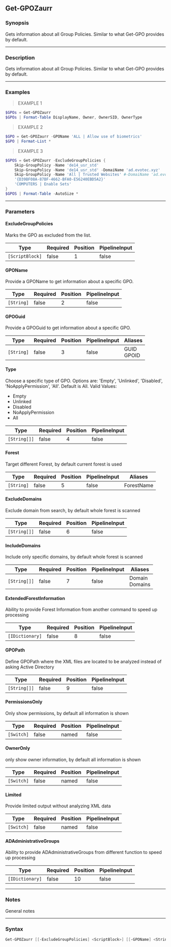 Get-GPOZaurr
------------

### Synopsis
Gets information about all Group Policies. Similar to what Get-GPO provides by default.

---

### Description

Gets information about all Group Policies. Similar to what Get-GPO provides by default.

---

### Examples
> EXAMPLE 1

```PowerShell
$GPOs = Get-GPOZaurr
$GPOs | Format-Table DisplayName, Owner, OwnerSID, OwnerType
```
> EXAMPLE 2

```PowerShell
$GPO = Get-GPOZaurr -GPOName 'ALL | Allow use of biometrics'
$GPO | Format-List *
```
> EXAMPLE 3

```PowerShell
$GPOS = Get-GPOZaurr -ExcludeGroupPolicies {
    Skip-GroupPolicy -Name 'de14_usr_std'
    Skip-GroupPolicy -Name 'de14_usr_std' -DomaiName 'ad.evotec.xyz'
    Skip-GroupPolicy -Name 'All | Trusted Websites' #-DomaiName 'ad.evotec.xyz'
    '{D39BF08A-87BF-4662-BFA0-E56240EBD5A2}'
    'COMPUTERS | Enable Sets'
}
$GPOS | Format-Table -AutoSize *
```

---

### Parameters
#### **ExcludeGroupPolicies**
Marks the GPO as excluded from the list.

|Type           |Required|Position|PipelineInput|
|---------------|--------|--------|-------------|
|`[ScriptBlock]`|false   |1       |false        |

#### **GPOName**
Provide a GPOName to get information about a specific GPO.

|Type      |Required|Position|PipelineInput|
|----------|--------|--------|-------------|
|`[String]`|false   |2       |false        |

#### **GPOGuid**
Provide a GPOGuid to get information about a specific GPO.

|Type      |Required|Position|PipelineInput|Aliases       |
|----------|--------|--------|-------------|--------------|
|`[String]`|false   |3       |false        |GUID<br/>GPOID|

#### **Type**
Choose a specific type of GPO. Options are: 'Empty', 'Unlinked', 'Disabled', 'NoApplyPermission', 'All'. Default is All.
Valid Values:

* Empty
* Unlinked
* Disabled
* NoApplyPermission
* All

|Type        |Required|Position|PipelineInput|
|------------|--------|--------|-------------|
|`[String[]]`|false   |4       |false        |

#### **Forest**
Target different Forest, by default current forest is used

|Type      |Required|Position|PipelineInput|Aliases   |
|----------|--------|--------|-------------|----------|
|`[String]`|false   |5       |false        |ForestName|

#### **ExcludeDomains**
Exclude domain from search, by default whole forest is scanned

|Type        |Required|Position|PipelineInput|
|------------|--------|--------|-------------|
|`[String[]]`|false   |6       |false        |

#### **IncludeDomains**
Include only specific domains, by default whole forest is scanned

|Type        |Required|Position|PipelineInput|Aliases           |
|------------|--------|--------|-------------|------------------|
|`[String[]]`|false   |7       |false        |Domain<br/>Domains|

#### **ExtendedForestInformation**
Ability to provide Forest Information from another command to speed up processing

|Type           |Required|Position|PipelineInput|
|---------------|--------|--------|-------------|
|`[IDictionary]`|false   |8       |false        |

#### **GPOPath**
Define GPOPath where the XML files are located to be analyzed instead of asking Active Directory

|Type        |Required|Position|PipelineInput|
|------------|--------|--------|-------------|
|`[String[]]`|false   |9       |false        |

#### **PermissionsOnly**
Only show permissions, by default all information is shown

|Type      |Required|Position|PipelineInput|
|----------|--------|--------|-------------|
|`[Switch]`|false   |named   |false        |

#### **OwnerOnly**
only show owner information, by default all information is shown

|Type      |Required|Position|PipelineInput|
|----------|--------|--------|-------------|
|`[Switch]`|false   |named   |false        |

#### **Limited**
Provide limited output without analyzing XML data

|Type      |Required|Position|PipelineInput|
|----------|--------|--------|-------------|
|`[Switch]`|false   |named   |false        |

#### **ADAdministrativeGroups**
Ability to provide ADAdministrativeGroups from different function to speed up processing

|Type           |Required|Position|PipelineInput|
|---------------|--------|--------|-------------|
|`[IDictionary]`|false   |10      |false        |

---

### Notes
General notes

---

### Syntax
```PowerShell
Get-GPOZaurr [[-ExcludeGroupPolicies] <ScriptBlock>] [[-GPOName] <String>] [[-GPOGuid] <String>] [[-Type] <String[]>] [[-Forest] <String>] [[-ExcludeDomains] <String[]>] [[-IncludeDomains] <String[]>] [[-ExtendedForestInformation] <IDictionary>] [[-GPOPath] <String[]>] [-PermissionsOnly] [-OwnerOnly] [-Limited] [[-ADAdministrativeGroups] <IDictionary>] [<CommonParameters>]
```
